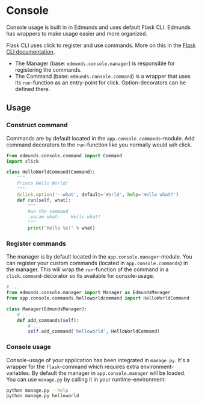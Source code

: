 
# Console

Console usage is built in in Edmunds and uses default Flask CLI.
Edmunds has wrappers to make usage easier and more organized.

Flask CLI uses click to register and use commands. More on this in the
[Flask CLI documentation](http://flask.pocoo.org/docs/0.12/cli/).

* The Manager (base: `edmunds.console.manager`) is responsible for
registering the commands.
* The Command (base: `edmunds.console.command`) is a wrapper that uses its
`run`-function as an entry-point for click. Option-decorators can be
defined there.

## Usage

### Construct command

Commands are by default located in the `app.console.commands`-module.
Add command decorators to the `run`-function like you normally would
wih click.

```python
from edmunds.console.command import Command
import click

class HelloWorldCommand(Command):
    """
    Prints Hello World!
    """
    @click.option('--what', default='World', help='Hello what?')
    def run(self, what):
        """
        Run the command
        :param what:    Hello what?
        """
        print('Hello %s!' % what)
```

### Register commands

The manager is by default located in the `app.console.manager`-module. 
You can register your custom commands (located in `app.console.commands`)
in the manager. This will wrap the `run`-function of the command in a
`click.command`-decorator so its available for console-usage.

```python
# ...
from edmunds.console.manager import Manager as EdmundsManager
from app.console.commands.helloworldcommand import HelloWorldCommand

class Manager(EdmundsManager):
    # ...
    def add_commands(self):
        # ...
        self.add_command('helloworld', HelloWorldCommand)
```

### Console usage

Console-usage of your application has been integrated in `manage.py`.
It's a wrapper for the `flask`-command which requires extra
environment-variables. By default the manager in `app.console.manager`
will be loaded. You can use `manage.py` by calling it in your
runtime-environment:

```bash
python manage.py --help
python manage.py helloworld
```
